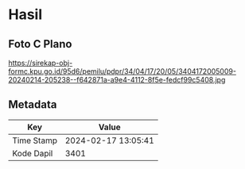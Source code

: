 # Hasil

## Foto C Plano

https://sirekap-obj-formc.kpu.go.id/95d6/pemilu/pdpr/34/04/17/20/05/3404172005009-20240214-205238--f642871a-a9e4-4112-8f5e-fedcf99c5408.jpg


## Metadata

| Key        | Value               |
| ---------- | ------------------- |
| Time Stamp | 2024-02-17 13:05:41 |
| Kode Dapil | 3401                |



